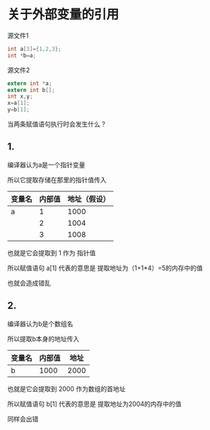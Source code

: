 # 关于外部变量的引用

源文件1

```c
int a[3]={1,2,3};
int *b=a;
```

源文件2

```c
extern int *a;
extern int b[];
int x,y;
x=a[1];
y=b[1];
```

当两条赋值语句执行时会发生什么？

## 1.

编译器认为a是一个指针变量

所以它提取存储在那里的指针值传入

| 变量名 | 内部值 | 地址（假设） |
| ------ | ------ | ------------ |
| a      | 1      | 1000         |
|        | 2      | 1004         |
|        | 3      | 1008         |

也就是它会提取到  1   作为   指针值

所以赋值语句  a[1]   代表的意思是     提取地址为（1+1*4）=5的内存中的值

也就会造成错乱

## 2.



编译器认为b是个数组名

所以提取b本身的地址传入

| 变量名 | 内部值 | 地址 |
| ------ | ------ | ---- |
| b      | 1000   | 2000 |

也就是它会提取到      2000  作为数组的首地址

所以赋值语句  b[1]  代表的意思是    提取地址为2004的内存中的值

同样会出错